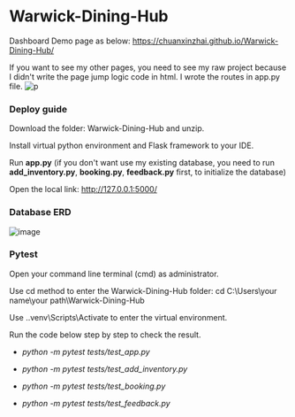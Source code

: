 # Warwick-Dining-Hub
Dashboard Demo page as below: https://chuanxinzhai.github.io/Warwick-Dining-Hub/

If you want to see my other pages, you need to see my raw project because I didn't write the page jump logic code in html. I wrote the routes in app.py file.
![p](https://github.com/ChuanxinZhai/Warwick-Dining-Hub/assets/94314784/e0f729af-e12a-469b-b247-1030aeed4c66)


### Deploy guide
Download the folder: Warwick-Dining-Hub and unzip.

Install virtual python environment and Flask framework to your IDE.

Run **app.py** (if you don't want use my existing database, you need to run **add_inventory.py**, **booking.py**, **feedback.py** first, to initialize the database)

Open the local link: http://127.0.0.1:5000/

### Database ERD
![image](https://github.com/ChuanxinZhai/Warwick-Dining-Hub/assets/94314784/670a2f1d-61f4-4e01-8025-cbf99bd85e4c)


### Pytest
Open your command line terminal (cmd) as administrator.

Use cd method to enter the Warwick-Dining-Hub folder: cd C:\Users\your name\your path\Warwick-Dining-Hub

Use .\.venv\Scripts\Activate to enter the virtual environment.

Run the code below step by step to check the result.

- _python -m pytest tests/test_app.py_

- _python -m pytest tests/test_add_inventory.py_

- _python -m pytest tests/test_booking.py_

- _python -m pytest tests/test_feedback.py_

